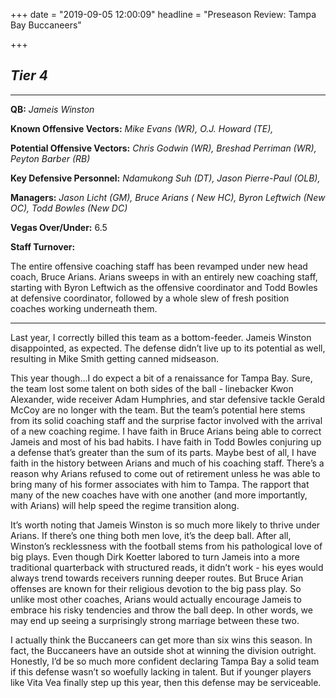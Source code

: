 +++
date = "2019-09-05 12:00:09"
headline = "Preseason Review: Tampa Bay Buccaneers"

+++
## **_Tier 4_**

***

**QB:** _Jameis Winston_

**Known Offensive Vectors:** _Mike Evans (WR), O.J. Howard (TE),_

**Potential Offensive Vectors:** _Chris Godwin (WR), Breshad Perriman (WR), Peyton Barber (RB)_

**Key Defensive Personnel:** _Ndamukong Suh (DT), Jason Pierre-Paul (OLB),_

**Managers:** _Jason Licht (GM), Bruce Arians ( New HC), Byron Leftwich (New OC), Todd Bowles (New DC)_

**Vegas Over/Under:** 6.5

**Staff Turnover:**

The entire offensive coaching staff has been revamped under new head coach, Bruce Arians. Arians sweeps in with an entirely new coaching staff, starting with Byron Leftwich as the offensive coordinator and Todd Bowles at defensive coordinator, followed by a whole slew of fresh position coaches working underneath them.

***

Last year, I correctly billed this team as a bottom-feeder. Jameis Winston disappointed, as expected. The defense didn’t live up to its potential as well, resulting in Mike Smith getting canned midseason.

This year though...I do expect a bit of a renaissance for Tampa Bay. Sure, the team lost some talent on both sides of the ball - linebacker Kwon Alexander, wide receiver Adam Humphries, and star defensive tackle Gerald McCoy are no longer with the team. But the team’s potential here stems from its solid coaching staff and the surprise factor involved with the arrival of a new coaching regime. I have faith in Bruce Arians being able to correct Jameis and most of his bad habits. I have faith in Todd Bowles conjuring up a defense that’s greater than the sum of its parts. Maybe best of all, I have faith in the history between Arians and much of his coaching staff. There’s a reason why Arians refused to come out of retirement unless he was able to bring many of his former associates with him to Tampa. The rapport that many of the new coaches have with one another (and more importantly, with Arians) will help speed the regime transition along.

It’s worth noting that Jameis Winston is so much more likely to thrive under Arians. If there’s one thing both men love, it’s the deep ball. After all, Winston’s recklessness with the football stems from his pathological love of big plays. Even though Dirk Koetter labored to turn Jameis into a more traditional quarterback with structured reads, it didn’t work - his eyes would always trend towards receivers running deeper routes. But Bruce Arian offenses are known for their religious devotion to the big pass play. So unlike most other coaches, Arians would actually encourage Jameis to embrace his risky tendencies and throw the ball deep. In other words, we may end up seeing a surprisingly strong marriage between these two.

I actually think the Buccaneers can get more than six wins this season. In fact, the Buccaneers have an outside shot at winning the division outright. Honestly, I’d be so much more confident declaring Tampa Bay a solid team if this defense wasn’t so woefully lacking in talent. But if younger players like Vita Vea finally step up this year, then this defense may be serviceable.